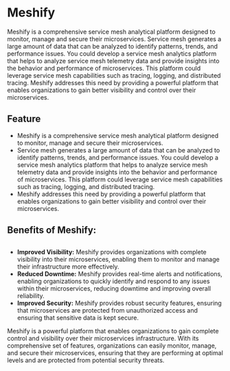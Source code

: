 # Meshify
Meshify is a comprehensive service mesh analytical platform designed to monitor, manage and secure their microservices.
Service mesh generates a large amount of data that can be analyzed to identify patterns, trends, and performance issues. You could develop a service mesh analytics platform that helps to analyze service mesh telemetry data and provide insights into the behavior and performance of microservices. This platform could leverage service mesh capabilities such as tracing, logging, and distributed tracing.
Meshify addresses this need by providing a powerful platform that enables organizations to gain better visibility and control over their microservices.

## Feature
* Meshify is a comprehensive service mesh analytical platform designed to monitor, manage and secure their microservices.
* Service mesh generates a large amount of data that can be analyzed to identify patterns, trends, and performance issues. You could develop a service mesh analytics platform that helps to analyze service mesh telemetry data and provide insights into the behavior and performance of microservices. This platform could leverage service mesh capabilities such as tracing, logging, and distributed tracing.
* Meshify addresses this need by providing a powerful platform that enables organizations to gain better visibility and control over their microservices.

## Benefits of Meshify:
## 

- **Improved Visibility:** Meshify provides organizations with complete visibility into their microservices, enabling them to monitor and manage their infrastructure more effectively.
- **Reduced Downtime:** Meshify provides real-time alerts and notifications, enabling organizations to quickly identify and respond to any issues within their microservices, reducing downtime and improving overall reliability.
- **Improved Security:** Meshify provides robust security features, ensuring that microservices are protected from unauthorized access and ensuring that sensitive data is kept secure.

Meshify is a powerful platform that enables organizations to gain complete control and visibility over their microservices infrastructure. With its comprehensive set of features, organizations can easily monitor, manage, and secure their microservices, ensuring that they are performing at optimal levels and are protected from potential security threats.

